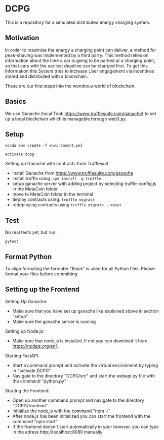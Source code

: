 # DCPG

This is a repository for a simulated distributed energy charging system.

## Motivation

In order to maximize the energy a charging point can deliver, a method for peak-shaving was implemented by a third party. This method relies on information about the time a car is going to be parked at a charging point, so that cars with the earliest deadline can be charged first. To get this Information this System tries to increase User engagement via incentives stored and distributed with a blockchain. 

These are our first steps into the wondrous world of blockchain.

## Basics

We use Ganache (local Tool: https://www.trufflesuite.com/ganache) to set up a local blockchain which is manageble
through web3.py. 

## Setup

```
conda env create -f environment.yml
```

```
activate dcpg
```
Setting up Ganache with contracts from Trufflesuit
* install Ganache from https://www.trufflesuite.com/ganache
* install truffle using :```npm install -g truffle```
* setup ganache server with adding project by selecting truffle-config.js in the MetaCoin folder
* move to MetaCoin folder in the terminal
* deploy contracts using: ```truffle migrate```
* redeploying contracts using ```truffle migrate --reset```

## Test

No real tests yet, but run:

```
pytest
```


## Format Python

To align formating the formater "Black" is used for all Python files. Please format your files before committing.



## Setting up the Frontend

Setting Up Ganache:
* Make sure that you have set up ganache like explained above in section "setup"
* Make sure the ganache server is running

Setting up Node.js:
* Make sure that node.js is installed. If not you can download it here https://nodejs.org/en/.

Starting FastAPI:
* Start a command prompt and activate the virtual environment by typing in "activate DCPG"
* Navigate to the directory "DCPG/src" and start the webapi.py file with the command "python.py"

Starting the Frontend:
* Open up another command prompt and navigate to the directory "DCPG/frontend"
* Initialize the node,js with the command "npm -i"
* After node.js has been initialized you can start the frontend with the command "npm start"
* If the frontend doesn't start automatically in your browser, you can type in the adress http://localhost:8080 manually

